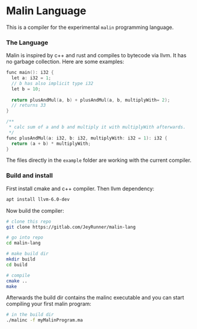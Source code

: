 # Malin Language
This is a compiler for the experimental `malin` programming language.

### The Language
Malin is inspired by c++ and rust and compiles to bytecode via llvm. It has no garbage collection.
Here are some examples: 
```c++
func main(): i32 {
  let a: i32 = 1;
  // b has also implicit type i32
  let b = 10;
  
  return plusAndMul(a, b) + plusAndMul(a, b, multiplyWith= 2);
  // returns 33
}

/**
 * calc sum of a and b and multiply it with multiplyWith afterwards.
 */
func plusAndMul(a: i32, b: i32, multiplyWith: i32 = 1): i32 {
  return (a + b) * multiplyWith;
}
```
The files directly in the `example` folder are working with the current compiler.


### Build and install
First install cmake and c++ compiler.
Then llvm dependency:
```bash
apt install llvm-6.0-dev
```
Now build the compiler:
```bash
# clone this repo
git clone https://gitlab.com/JeyRunner/malin-lang

# go into repo
cd malin-lang

# make build dir
mkdir build
cd build

# compile
cmake ..
make
```
Afterwards the build dir contains the malinc executable
and you can start compiling your first malin program:
```bash
# in the build dir
./malinc -f myMalinProgram.ma
```
